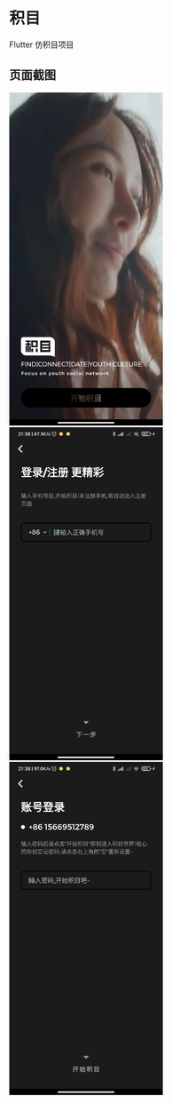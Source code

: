 # 积目

Flutter 仿积目项目

## 页面截图
<img src="./images/login.jpg" height="600">
<img src="./images/register.jpg" height="600">
<img src="./images/password_login.jpg" height="600">
